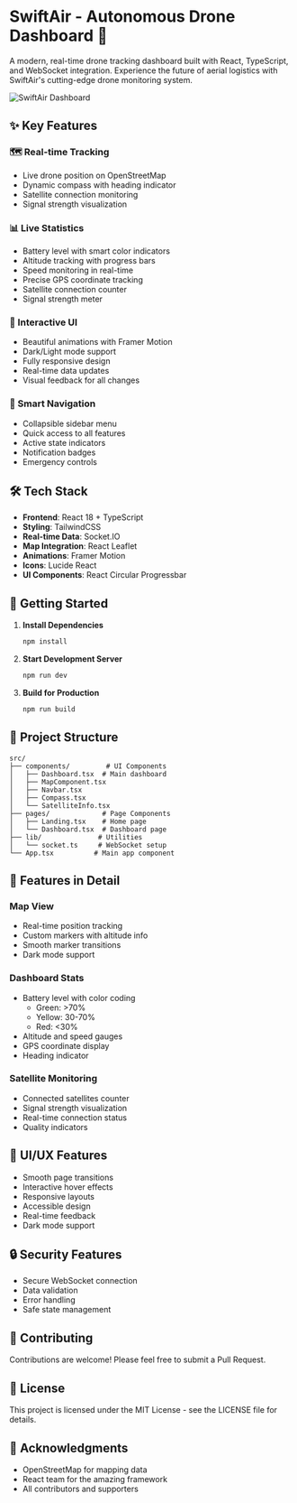 # SwiftAir - Autonomous Drone Dashboard 🚁

A modern, real-time drone tracking dashboard built with React, TypeScript, and WebSocket integration. Experience the future of aerial logistics with SwiftAir's cutting-edge drone monitoring system.

![SwiftAir Dashboard](https://images.unsplash.com/photo-1623041997614-064bb5b95af6?w=500&auto=format&fit=crop&q=60&ixlib=rb-4.0.3&ixid=M3wxMjA3fDB8MHxzZWFyY2h8OHx8ZHJvbmVzfGVufDB8fDB8fHww)

## ✨ Key Features

### 🗺️ Real-time Tracking
- Live drone position on OpenStreetMap
- Dynamic compass with heading indicator
- Satellite connection monitoring
- Signal strength visualization

### 📊 Live Statistics
- Battery level with smart color indicators
- Altitude tracking with progress bars
- Speed monitoring in real-time
- Precise GPS coordinate tracking
- Satellite connection counter
- Signal strength meter

### 🎨 Interactive UI
- Beautiful animations with Framer Motion
- Dark/Light mode support
- Fully responsive design
- Real-time data updates
- Visual feedback for all changes

### 🧭 Smart Navigation
- Collapsible sidebar menu
- Quick access to all features
- Active state indicators
- Notification badges
- Emergency controls

## 🛠️ Tech Stack

- **Frontend**: React 18 + TypeScript
- **Styling**: TailwindCSS
- **Real-time Data**: Socket.IO
- **Map Integration**: React Leaflet
- **Animations**: Framer Motion
- **Icons**: Lucide React
- **UI Components**: React Circular Progressbar

## 🚀 Getting Started

1. **Install Dependencies**
   ```bash
   npm install
   ```

2. **Start Development Server**
   ```bash
   npm run dev
   ```

3. **Build for Production**
   ```bash
   npm run build
   ```

## 📁 Project Structure

```
src/
├── components/         # UI Components
│   ├── Dashboard.tsx  # Main dashboard
│   ├── MapComponent.tsx
│   ├── Navbar.tsx
│   ├── Compass.tsx
│   └── SatelliteInfo.tsx
├── pages/             # Page Components
│   ├── Landing.tsx    # Home page
│   └── Dashboard.tsx  # Dashboard page
├── lib/              # Utilities
│   └── socket.ts     # WebSocket setup
└── App.tsx          # Main app component
```

## 🎯 Features in Detail

### Map View
- Real-time position tracking
- Custom markers with altitude info
- Smooth marker transitions
- Dark mode support

### Dashboard Stats
- Battery level with color coding
  - Green: >70%
  - Yellow: 30-70%
  - Red: <30%
- Altitude and speed gauges
- GPS coordinate display
- Heading indicator

### Satellite Monitoring
- Connected satellites counter
- Signal strength visualization
- Real-time connection status
- Quality indicators

## 🎨 UI/UX Features

- Smooth page transitions
- Interactive hover effects
- Responsive layouts
- Accessible design
- Real-time feedback
- Dark mode support

## 🔒 Security Features

- Secure WebSocket connection
- Data validation
- Error handling
- Safe state management

## 🤝 Contributing

Contributions are welcome! Please feel free to submit a Pull Request.

## 📝 License

This project is licensed under the MIT License - see the LICENSE file for details.

## 🙏 Acknowledgments

- OpenStreetMap for mapping data
- React team for the amazing framework
- All contributors and supporters